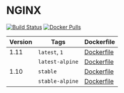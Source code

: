 NGINX
=================

[![Build Status](https://travis-ci.org/drupal-docker/nginx.svg?branch=master)](https://travis-ci.org/drupal-docker/nginx)
[![Docker Pulls](https://img.shields.io/docker/pulls/drupaldocker/nginx.svg?maxAge=2592000)](https://hub.docker.com/r/drupaldocker/nginx)

| Version | Tags | Dockerfile |
| --- | --- | --- |
| 1.11 | `latest`, `1` | [Dockerfile](https://github.com/drupal-docker/nginx/blob/master/mainline/Dockerfile) |
|  | `latest-alpine` | [Dockerfile](https://github.com/drupal-docker/nginx/blob/master/mainline-alpine/Dockerfile) |
| 1.10 | `stable` | [Dockerfile](https://github.com/drupal-docker/nginx/blob/master/stable/Dockerfile) |
|  | `stable-alpine` | [Dockerfile](https://github.com/drupal-docker/nginx/blob/master/stable-alpine/Dockerfile) |
